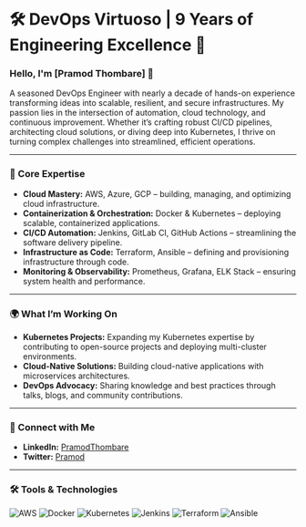 # 🛠️ DevOps Virtuoso | 9 Years of Engineering Excellence 🚀

### Hello, I'm [Pramod Thombare] 👋

A seasoned DevOps Engineer with nearly a decade of hands-on experience transforming ideas into scalable, resilient, and secure infrastructures. My passion lies in the intersection of automation, cloud technology, and continuous improvement. Whether it’s crafting robust CI/CD pipelines, architecting cloud solutions, or diving deep into Kubernetes, I thrive on turning complex challenges into streamlined, efficient operations.

---

### 🌟 Core Expertise

- **Cloud Mastery:** AWS, Azure, GCP – building, managing, and optimizing cloud infrastructure.
- **Containerization & Orchestration:** Docker & Kubernetes – deploying scalable, containerized applications.
- **CI/CD Automation:** Jenkins, GitLab CI, GitHub Actions – streamlining the software delivery pipeline.
- **Infrastructure as Code:** Terraform, Ansible – defining and provisioning infrastructure through code.
- **Monitoring & Observability:** Prometheus, Grafana, ELK Stack – ensuring system health and performance.

---

### 🌍 What I’m Working On

- **Kubernetes Projects:** Expanding my Kubernetes expertise by contributing to open-source projects and deploying multi-cluster environments.
- **Cloud-Native Solutions:** Building cloud-native applications with microservices architectures.
- **DevOps Advocacy:** Sharing knowledge and best practices through talks, blogs, and community contributions.

---

### 🔗 Connect with Me

- **LinkedIn:** [PramodThombare](https://www.linkedin.com/in/pramod-thombare-a31596116/)
- **Twitter:** [Pramod](https://twitter.com/PramodThom14095)

---


### 🛠️ Tools & Technologies

![AWS](https://img.shields.io/badge/AWS-232F3E?style=for-the-badge&logo=amazon-aws&logoColor=white)
![Docker](https://img.shields.io/badge/Docker-2496ED?style=for-the-badge&logo=docker&logoColor=white)
![Kubernetes](https://img.shields.io/badge/Kubernetes-326CE5?style=for-the-badge&logo=kubernetes&logoColor=white)
![Jenkins](https://img.shields.io/badge/Jenkins-D24939?style=for-the-badge&logo=jenkins&logoColor=white)
![Terraform](https://img.shields.io/badge/Terraform-7B42BC?style=for-the-badge&logo=terraform&logoColor=white)
![Ansible](https://img.shields.io/badge/Ansible-EE0000?style=for-the-badge&logo=ansible&logoColor=white)
